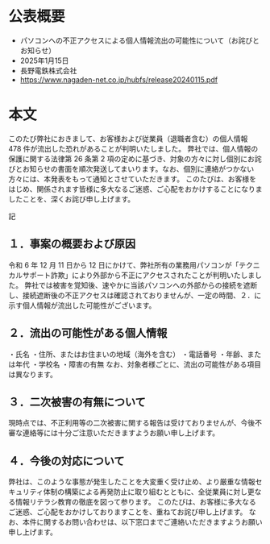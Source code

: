 # 公表概要
- パソコンへの不正アクセスによる個人情報流出の可能性について（お詫びとお知らせ） 
- 2025年1月15日
- 長野電鉄株式会社
- https://www.nagaden-net.co.jp/hubfs/release20240115.pdf

# 本文
このたび弊社におきまして、お客様および従業員（退職者含む）の個人情報 478 件が流出した恐れがあることが判明いたしました。
弊社では、個人情報の保護に関する法律第 26 条第 2 項の定めに基づき、対象の方々に対し個別にお詫びとお知らせの書面を順次発送してまいります。なお、個別に連絡がつかない方々には、本発表をもって通知とさせていただきます。
このたびは、お客様をはじめ、関係されます皆様に多大なるご迷惑、ご心配をおかけすることになりましたことを、深くお詫び申し上げます。

記

## １．事案の概要および原因
令和 6 年 12 月 11 日から 12 日にかけて、弊社所有の業務用パソコンが「テクニカルサポート詐欺」により外部から不正にアクセスされたことが判明いたしました。
弊社では被害を覚知後、速やかに当該パソコンへの外部からの接続を遮断し、接続遮断後の不正アクセスは確認されておりませんが、一定の時間、２．に示す個人情報が流出した可能性がございます。

## ２．流出の可能性がある個人情報
・氏名
・住所、またはお住まいの地域（海外を含む）
・電話番号
・年齢、または年代
・学校名
・障害の有無
なお、対象者様ごとに、流出の可能性がある項目は異なります。

## ３．二次被害の有無について
現時点では、不正利用等の二次被害に関する報告は受けておりませんが、今後不審な連絡等には十分ご注意いただきますようお願い申し上げます。

## ４．今後の対応について
弊社は、このような事態が発生したことを大変重く受け止め、より厳重な情報セキュリティ体制の構築による再発防止に取り組むとともに、全従業員に対し更なる情報リテラシ教育の徹底を図って参ります。
このたびは、お客様に多大なるご迷惑、ご心配をおかけしておりますことを、重ねてお詫び申し上げます。
なお、本件に関するお問い合わせは、以下窓口までご連絡いただきますようお願い申し上げます。
